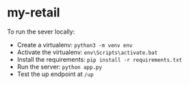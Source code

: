 # my-retail

To run the sever locally:

* Create a virtualenv: `python3 -m venv env`
* Activate the virtualenv: `env\Scripts\activate.bat`
* Install the requirements: `pip install -r requirements.txt`
* Run the server: `python app.py`
* Test the up endpoint at `/up`